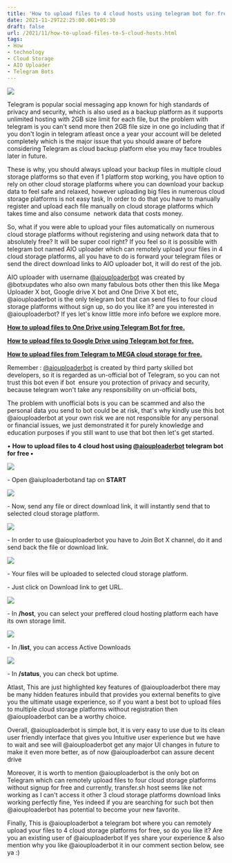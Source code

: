 ```yaml
---
title: 'How to upload files to 4 cloud hosts using telegram bot for free.'
date: 2021-11-29T22:25:00.001+05:30
draft: false
url: /2021/11/how-to-upload-files-to-5-cloud-hosts.html
tags: 
- How
- technology
- Cloud Storage
- AIO Uploader
- Telegram Bots
---
```


 [![](https://lh3.googleusercontent.com/-hh6Q-V8o0Xs/YaUF4kzjMdI/AAAAAAAAHn0/v4wIXw0_8FEYCEqntLYMKBYKqQinsr6UwCLcBGAsYHQ/s1600/1638204895087106-0.png)](https://lh3.googleusercontent.com/-hh6Q-V8o0Xs/YaUF4kzjMdI/AAAAAAAAHn0/v4wIXw0_8FEYCEqntLYMKBYKqQinsr6UwCLcBGAsYHQ/s1600/1638204895087106-0.png) 

  

Telegram is popular social messaging app known for high standards of privacy and security, which is also used as a backup platform as it supports unlimited hosting with 2GB size limit for each file, but the problem with telegram is you can't send more then 2GB file size in one go including that if you don't login in telegram atleast once a year your account will be deleted completely which is the major issue that you should aware of before considering Telegram as cloud backup platform else you may face troubles later in future.

  

These is why, you should always upload your backup files in multiple cloud storage platforms so that even if 1 platform stop working, you have option to rely on other cloud storage platforms where you can download your backup data to feel safe and relaxed, however uploading big files in numerous cloud storage platforms is not easy task, In order to do that you have to manually register and upload each file manually on cloud storage platforms which takes time and also consume  network data that costs money.

  

So, what if you were able to upload your files automatically on numerous cloud storage platforms without registering and using network data that to absolutely free? It will be super cool right? If you feel so it is possible with telegram bot named AIO uploader which can remotely upload your files in 4 cloud storage platforms, all you have to do is forward your telegram files or send the direct download links to AIO uploader bot, it will do rest of the job.

  

AIO uploader with username [@aiouploaderbot](http://t.me/aiouploaderbot) was created by @botxupdates who also own many fabulous bots other then this like Mega Uploader X bot, Google drive X bot and One Drive X bot etc, @aiouploaderbot is the only telegram bot that can send files to four cloud storage platforms without sign up, so do you like it? are you interested in @aiouploaderbot? If yes let's know little more info before we explore more.

  

**[How to upload files to One Drive using Telegram Bot for free.](https://www.techtracker.in/2021/11/how-to-upload-files-to-one-drive-using.html?m=1)**

**[How to upload files to Google Drive using Telegram bot for free.](https://www.techtracker.in/2021/11/how-to-upload-files-to-google-drive.html?m=1)**

  

**[How to upload files from Telegram to MEGA cloud storage for free.](https://www.techtracker.in/2021/11/how-to-upload-files-from-telegram-to.html?m=1)**

  

  

Remember : [@aiouploaderbot](http://t.me/aiouploaderbot) is created by third party skilled bot developers, so it is regarded as un-official bot of Telegram, so you can not trust this bot even if bot  ensure you protection of privacy and security, because telegram won't take any responsibility on un-official bots,

  

The problem with unofficial bots is you can be scammed and also the personal data you send to bot could be at risk, that's why kindly use this bot @aiouploaderbot at your own risk we are not responsible for any personal or financial issues, we just demonstrated it for purely knowledge and education purposes if you still want to use that bot then let's get started.

  

• **How to upload files to 4 cloud host using [@aiouploaderbot](http://t.me/aiouploaderbot) telegram bot for free •**

  

  

 [![](https://lh3.googleusercontent.com/-f4Ase7RLTok/YaUF3tuQzwI/AAAAAAAAHnw/pUOLLypvGCIARpeZrZ7RNheK_EFuaNLuQCLcBGAsYHQ/s1600/1638204889696206-1.png)](https://lh3.googleusercontent.com/-f4Ase7RLTok/YaUF3tuQzwI/AAAAAAAAHnw/pUOLLypvGCIARpeZrZ7RNheK_EFuaNLuQCLcBGAsYHQ/s1600/1638204889696206-1.png) 

  

\- Open @aiuploaderbotand tap on **START**

  

 [![](https://lh3.googleusercontent.com/-sm2xE7bYhqM/YaUF2J9L7VI/AAAAAAAAHns/MsHdCwfjCGESGgr8k16M2nVPCZC2m9ouQCLcBGAsYHQ/s1600/1638204883982470-2.png)](https://lh3.googleusercontent.com/-sm2xE7bYhqM/YaUF2J9L7VI/AAAAAAAAHns/MsHdCwfjCGESGgr8k16M2nVPCZC2m9ouQCLcBGAsYHQ/s1600/1638204883982470-2.png) 

  

\- Now, send any file or direct download link, it will instantly send that to selected cloud storage platform.

  

 [![](https://lh3.googleusercontent.com/-1iEBvxLWCFo/YaUF09DPJvI/AAAAAAAAHno/LDdbRrEvSe0xsC5Fbu8HIdnMTSdU2u9_wCLcBGAsYHQ/s1600/1638204878933507-3.png)](https://lh3.googleusercontent.com/-1iEBvxLWCFo/YaUF09DPJvI/AAAAAAAAHno/LDdbRrEvSe0xsC5Fbu8HIdnMTSdU2u9_wCLcBGAsYHQ/s1600/1638204878933507-3.png) 

  

\- In order to use @aiouploaderbot you have to Join Bot X channel, do it and send back the file or download link.

  

 [![](https://lh3.googleusercontent.com/-7okiQRnyN54/YaUFzq7MV7I/AAAAAAAAHnk/qLZzZ_K4v9knwMHtPJLOKnPPU771Fpe5wCLcBGAsYHQ/s1600/1638204873365793-4.png)](https://lh3.googleusercontent.com/-7okiQRnyN54/YaUFzq7MV7I/AAAAAAAAHnk/qLZzZ_K4v9knwMHtPJLOKnPPU771Fpe5wCLcBGAsYHQ/s1600/1638204873365793-4.png) 

  

\- Your files will be uploaded to selected cloud storage platform.

  

\- Just click on Download link to get URL.

  

 [![](https://lh3.googleusercontent.com/-6VpUvssREVY/YaUFyNpy1xI/AAAAAAAAHng/cUX7-x2zP_gw7-7KtKrciYF1xXQOvqQBQCLcBGAsYHQ/s1600/1638204868360694-5.png)](https://lh3.googleusercontent.com/-6VpUvssREVY/YaUFyNpy1xI/AAAAAAAAHng/cUX7-x2zP_gw7-7KtKrciYF1xXQOvqQBQCLcBGAsYHQ/s1600/1638204868360694-5.png) 

  

\- In **/host**, you can select your preffered cloud hosting platform each have its own storage limit.

  

 [![](https://lh3.googleusercontent.com/-yOxZXMmRSRA/YaUFwx7RGSI/AAAAAAAAHnc/iO4tCkg_UV4snuReDXilUnGIZ61WsK_gwCLcBGAsYHQ/s1600/1638204864104712-6.png)](https://lh3.googleusercontent.com/-yOxZXMmRSRA/YaUFwx7RGSI/AAAAAAAAHnc/iO4tCkg_UV4snuReDXilUnGIZ61WsK_gwCLcBGAsYHQ/s1600/1638204864104712-6.png) 

  

\- In /**list**, you can access Active Downloads

  

 [![](https://lh3.googleusercontent.com/-D2_p9nzP9Jk/YaUFv_oGdCI/AAAAAAAAHnY/bo5fLFjIeiErh2CBR145WJYJZmx0RyKpgCLcBGAsYHQ/s1600/1638204859148370-7.png)](https://lh3.googleusercontent.com/-D2_p9nzP9Jk/YaUFv_oGdCI/AAAAAAAAHnY/bo5fLFjIeiErh2CBR145WJYJZmx0RyKpgCLcBGAsYHQ/s1600/1638204859148370-7.png) 

  

\- In **/status**, you can check bot uptime.

  

Atlast, This are just highlighted key features of @aiouploaderbot there may be many hidden features inbuild that provides you external benefits to give you the ultimate usage experience, so if you want a best bot to upload files to multiple cloud storage platforms without registration then @aiouploaderbot can be a worthy choice.

  

Overall, @aiouploaderbot is simple bot, it is very easy to use due to its clean user friendly interface that gives you Intuitive user experience but we have to wait and see will @aiouploaderbot get any major UI changes in future to make it even more better, as of now @aiouploaderbot can assure decent drive  

  

Moreover, it is worth to mention @aiouploaderbot is the only bot on Telegram which can remotely upload files to four cloud storage platforms without signup for free and currently, transfer.sh host seems like not working as I can't access it other 3 cloud storage platforms download links working perfectly fine, Yes indeed if you are searching for such bot then @aiouploaderbot has potential to become your new favorite.

  

Finally, This is @aiouploaderbot a telegram bot where you can remotely upload your files to 4 cloud storage platforms for free, so do you like it? Are you an existing user of @aiouploaderbot If yes share your experience & also mention why you like @aiouploaderbot it in our comment section below, see ya :)
